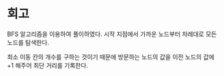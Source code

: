 # 회고

BFS 알고리즘을 이용하여 풀이하였다. 시작 지점에서 가까운 노드부터 차례대로 모든 노드를 탐색한다.

최소 이동 칸의 개수를 구하는 것이기 때문에 방문하는 노드의 값을 이전 노드의 값에 +1 해주어 최단 거리를 기록한다.